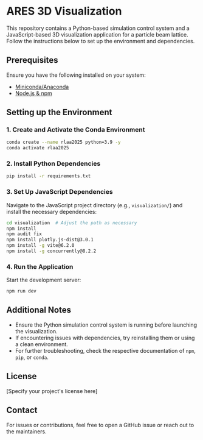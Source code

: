# ARES 3D Visualization

This repository contains a Python-based simulation control system and a JavaScript-based 3D visualization application for a particle beam lattice. Follow the instructions below to set up the environment and dependencies.

## Prerequisites

Ensure you have the following installed on your system:
- [Miniconda/Anaconda](https://docs.conda.io/en/latest/miniconda.html)
- [Node.js & npm](https://nodejs.org/en/download/)

## Setting up the Environment

### 1. Create and Activate the Conda Environment
```bash
conda create --name rlaa2025 python=3.9 -y
conda activate rlaa2025
```

### 2. Install Python Dependencies
```bash
pip install -r requirements.txt
```

### 3. Set Up JavaScript Dependencies
Navigate to the JavaScript project directory (e.g., `visualization/`) and install the necessary dependencies:
```bash
cd visualization  # Adjust the path as necessary
npm install
npm audit fix
npm install plotly.js-dist@3.0.1
npm install -g vite@6.2.0
npm install -g concurrently@8.2.2
```

### 4. Run the Application
Start the development server:
```bash
npm run dev
```

## Additional Notes
- Ensure the Python simulation control system is running before launching the visualization.
- If encountering issues with dependencies, try reinstalling them or using a clean environment.
- For further troubleshooting, check the respective documentation of `npm`, `pip`, or `conda`.

## License
[Specify your project's license here]

## Contact
For issues or contributions, feel free to open a GitHub issue or reach out to the maintainers.
